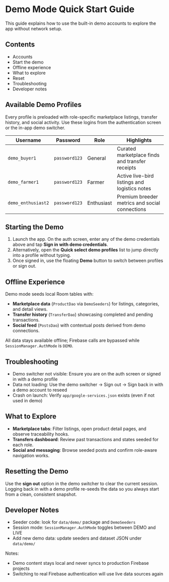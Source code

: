 # Demo Mode Quick Start Guide

This guide explains how to use the built-in demo accounts to explore the app without network setup.

## Contents
- Accounts
- Start the demo
- Offline experience
- What to explore
- Reset
- Troubleshooting
- Developer notes

## Available Demo Profiles

Every profile is preloaded with role-specific marketplace listings, transfer history, and social activity. Use these logins from the authentication screen or the in-app demo switcher.

| Username          | Password     | Role       | Highlights                                      |
|-------------------|--------------|------------|--------------------------------------------------|
| `demo_buyer1`     | `password123`| General    | Curated marketplace finds and transfer receipts |
| `demo_farmer1`    | `password123`| Farmer     | Active live-bird listings and logistics notes   |
| `demo_enthusiast2`| `password123`| Enthusiast | Premium breeder metrics and social connections  |

## Starting the Demo

1. Launch the app. On the auth screen, enter any of the demo credentials above and tap **Sign in with demo credentials**.
2. Alternatively, open the **Quick select demo profiles** list to jump directly into a profile without typing.
3. Once signed in, use the floating **Demo** button to switch between profiles or sign out.

## Offline Experience

Demo mode seeds local Room tables with:

- **Marketplace data** (`ProductDao` via `DemoSeeders`) for listings, categories, and detail views.
- **Transfer history** (`TransferDao`) showcasing completed and pending transactions.
- **Social feed** (`PostsDao`) with contextual posts derived from demo connections.

All data stays available offline; Firebase calls are bypassed while `SessionManager.AuthMode` is `DEMO`.

## Troubleshooting

- Demo switcher not visible: Ensure you are on the auth screen or signed in with a demo profile
- Data not loading: Use the demo switcher → Sign out → Sign back in with a demo account to reseed
- Crash on launch: Verify `app/google-services.json` exists (even if not used in demo)

## What to Explore

- **Marketplace tabs**: Filter listings, open product detail pages, and observe traceability hooks.
- **Transfers dashboard**: Review past transactions and states seeded for each role.
- **Social and messaging**: Browse seeded posts and confirm role-aware navigation works.

## Resetting the Demo

Use the **sign out** option in the demo switcher to clear the current session. Logging back in with a demo profile re-seeds the data so you always start from a clean, consistent snapshot.

## Developer Notes

- Seeder code: look for `data/demo/` package and `DemoSeeders`
- Session mode: `SessionManager.AuthMode` toggles between DEMO and LIVE
- Add new demo data: update seeders and dataset JSON under `data/demo/`

Notes:
- Demo content stays local and never syncs to production Firebase projects
- Switching to real Firebase authentication will use live data sources again
